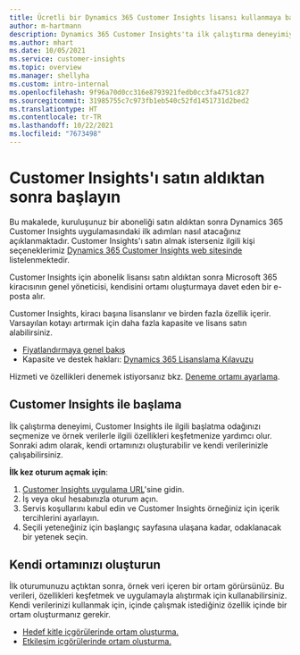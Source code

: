 ```yaml
---
title: Ücretli bir Dynamics 365 Customer Insights lisansı kullanmaya başlayın
author: m-hartmann
description: Dynamics 365 Customer Insights'ta ilk çalıştırma deneyimiyle ilgili bilgi edinin ve özelliklerini keşfedin.
ms.author: mhart
ms.date: 10/05/2021
ms.service: customer-insights
ms.topic: overview
ms.manager: shellyha
ms.custom: intro-internal
ms.openlocfilehash: 9f96a70d0cc316e8793921fedb0cc3fa4751c827
ms.sourcegitcommit: 31985755c7c973fb1eb540c52fd1451731d2bed2
ms.translationtype: HT
ms.contentlocale: tr-TR
ms.lasthandoff: 10/22/2021
ms.locfileid: "7673498"
---
```

# <a name="get-started-after-purchasing-customer-insights"></a>Customer Insights'ı satın aldıktan sonra başlayın

Bu makalede, kuruluşunuz bir aboneliği satın aldıktan sonra Dynamics 365 Customer Insights uygulamasındaki ilk adımları nasıl atacağınız açıklanmaktadır. Customer Insights'ı satın almak isterseniz ilgili kişi seçeneklerimiz [Dynamics 365 Customer Insights web sitesinde](https://dynamics.microsoft.com/ai/customer-insights/) listelenmektedir. 

Customer Insights için abonelik lisansı satın aldıktan sonra Microsoft 365 kiracısının genel yöneticisi, kendisini ortamı oluşturmaya davet eden bir e-posta alır. 

Customer Insights, kiracı başına lisanslanır ve birden fazla özellik içerir. Varsayılan kotayı artırmak için daha fazla kapasite ve lisans satın alabilirsiniz. 
- [Fiyatlandırmaya genel bakış](https://dynamics.microsoft.com/ai/customer-insights/pricing/)
- Kapasite ve destek hakları: [Dynamics 365 Lisanslama Kılavuzu](https://go.microsoft.com/fwlink/?LinkId=866544)

Hizmeti ve özellikleri denemek istiyorsanız bkz. [Deneme ortamı ayarlama](trial-signup.md).

## <a name="start-with-customer-insights"></a>Customer Insights ile başlama

İlk çalıştırma deneyimi, Customer Insights ile ilgili başlatma odağınızı seçmenize ve örnek verilerle ilgili özellikleri keşfetmenize yardımcı olur. Sonraki adım olarak, kendi ortamınızı oluşturabilir ve kendi verilerinizle çalışabilirsiniz.

**İlk kez oturum açmak için**:

1. [Customer Insights uygulama URL](https://home.ci.ai.dynamics.com)'sine gidin.
1. İş veya okul hesabınızla oturum açın. 
1. Servis koşullarını kabul edin ve Customer Insights örneğiniz için içerik tercihlerini ayarlayın.
1. Seçili yeteneğiniz için başlangıç sayfasına ulaşana kadar, odaklanacak bir yetenek seçin.

## <a name="create-your-own-environment"></a>Kendi ortamınızı oluşturun

İlk oturumunuzu açtıktan sonra, örnek veri içeren bir ortam görürsünüz. Bu verileri, özellikleri keşfetmek ve uygulamayla alıştırmak için kullanabilirsiniz. Kendi verilerinizi kullanmak için, içinde çalışmak istediğiniz özellik içinde bir ortam oluşturmanız gerekir.

- [Hedef kitle içgörülerinde ortam oluşturma.](audience-insights/get-started-paid.md)
- [Etkileşim içgörülerinde ortam oluşturma.](engagement-insights/create-new-environment.md) 



